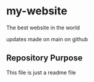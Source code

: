 # my-website

The best website in the world

updates made on main on github

## Repository Purpose 

This file is just a readme file
